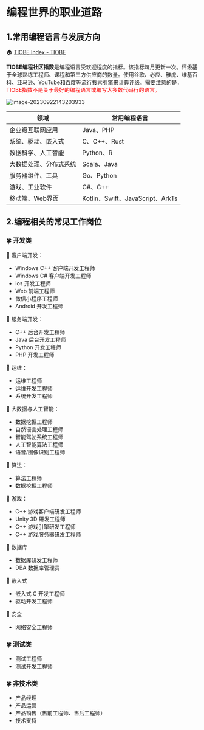 # 编程世界的职业道路

## 1.常用编程语言与发展方向

🏠 [TIOBE Index - TIOBE](https://www.tiobe.com/tiobe-index/)

**TIOBE编程社区指数**是编程语言受欢迎程度的指标。该指标每月更新一次。评级基于全球熟练工程师、课程和第三方供应商的数量。使用谷歌、必应、雅虎、维基百科、亚马逊、YouTube和百度等流行搜索引擎来计算评级。需要注意的是，<font color='red'>TIOBE指数不是关于最好的编程语言或编写大多数代码行的语言。</font>

![image-20230922143203933](https://sangxin-tian.oss-cn-nanjing.aliyuncs.com/image/image-20230922143203933-1695400026256-1.png)

| 领域                   | 常用编程语言                     |
| ---------------------- | -------------------------------- |
| 企业级互联网应用       | Java、PHP                        |
| 系统、驱动、嵌入式     | C、C++、Rust                     |
| 数据科学、人工智能     | Python、R                        |
| 大数据处理、分布式系统 | Scala、Java                      |
| 服务器组件、工具       | Go、Python                       |
| 游戏、工业软件         | C#、C++                          |
| 移动端、Web界面        | Kotlin、Swift、JavaScript、ArkTs |

## 2.编程相关的常见工作岗位

### 🍀 开发类

📌 客户端开发：

- Windows C++ 客户端开发工程师
- Windows C# 客户端开发工程师
- ios 开发工程师
- Web 前端工程师
- 微信小程序工程师
- Android 开发工程师

📌 服务端开发：

- C++ 后台开发工程师
- Java 后台开发工程师
- Python 开发工程师
- PHP 开发工程师

📌 运维：

- 运维工程师
- 运维开发工程师
- 系统开发工程师

📌 大数据与人工智能：

- 数据挖掘工程师
- 自然语言处理工程师
- 智能驾驶系统工程师
- 人工智能算法工程师
- 语音/图像识别工程师

📌 算法：

- 算法工程师
- 数据挖掘工程师

📌 游戏：

- C++ 游戏客户端研发工程师
- Unity 3D 研发工程师
- C++ 游戏引擎研发工程师
- C++ 游戏服务器研发工程师

📌 数据库

- 数据库研发工程师
- DBA 数据库管理员

📌 嵌入式

- 嵌入式 C 开发工程师
- 驱动开发工程师

📌 安全

- 网络安全工程师

### 🍀 测试类

- 测试工程师
- 测试开发工程师

### 🍀 非技术类

- 产品经理
- 产品运营
- 产品销售（售前工程师、售后工程师）
- 技术支持